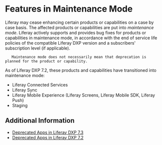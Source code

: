 # Features in Maintenance Mode

Liferay may cease enhancing certain products or capabilities on a case by case basis. The affected products or capabilities are put into _maintenance mode_. Liferay actively supports and provides bug fixes for products or capabilities in maintenance mode, in accordance with the end of service life policies of the compatible Liferay DXP version and a subscribers' subscription level (if applicable).

```note::
   Maintenance mode does not necessarily mean that deprecation is planned for the product or capability.
```

As of Liferay DXP 7.2, these products and capabilities have transitioned into maintenance mode:

* Liferay Connected Services
* Liferay Sync
* Liferay Mobile Experience (Liferay Screens, Liferay Mobile SDK, Liferay Push)
* Staging

## Additional Information

* [Deprecated Apps in Liferay DXP 7.3](./deprecations-in-liferay-dxp-7-3.md)
* [Deprecated Apps in Liferay DXP 7.2](./deprecations-in-liferay-dxp-7-2.md)
